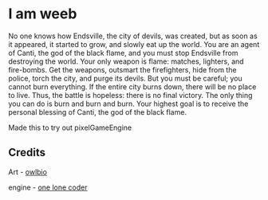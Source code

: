 # I am weeb

No one knows how Endsville, the city of devils, was created, but as soon as it appeared, it started
to grow, and slowly eat up the world. You are an agent of Canti, the god of the black flame, and you
must stop Endsville from destroying the world. Your only weapon is flame: matches, lighters, and
fire-bombs.
Get the weapons, outsmart the firefighters, hide from the police, torch the city, and purge its devils.
But you must be careful; you cannot burn everything. If the entire city burns down, there will be
no place to live. Thus, the battle is hopeless: there is no final victory. The only thing you can do
is burn and burn and burn.
Your highest goal is to receive the personal blessing of Canti, the god of the black flame.

Made this to try out pixelGameEngine

## Credits

Art - [owlbio](https://www.instagram.com/the_owlbio/)

engine - [one lone coder](https://www.youtube.com/channel/UC-yuWVUplUJZvieEligKBkA)

